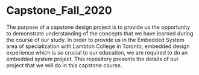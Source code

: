 # Capstone_Fall_2020

The purpose of a capstone design project is to provide us the opportunity to demonstrate understanding of the concepts that we have learned during the course of our study. In order to provide us in the Embedded System area of specialization with Lambton College in Toronto, embedded design experience which is so crucial to our education, we are required to do an embedded system project. This repository presents the details of our project that we will do in this capstone course.

